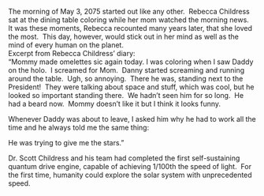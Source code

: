 The morning of May 3, 2075 started out like any other.  Rebecca Childress sat at the dining table coloring while her mom watched the morning news.  It was these moments, Rebecca recounted many years later, that she loved the most.  This day, however, would stick out in her mind as well as the mind of every human on the planet.  
Excerpt from Rebecca Childress’ diary:  
“Mommy made omelettes sic again today. I was coloring when I saw Daddy on the holo.  I screamed for Mom.  Danny started screaming and running around the table.  Ugh, so annoying.  There he was, standing next to the President!  They were talking about space and stuff, which was cool, but he looked so important standing there.  We hadn’t seen him for so long.  He had a beard now.  Mommy doesn’t like it but I think it looks funny.

Whenever Daddy was about to leave, I asked him why he had to work all the time and he always told me the same thing:

He was trying to give me the stars.”

Dr. Scott Childress and his team had completed the first self-sustaining quantum drive engine, capable of achieving 1/100th the speed of light.  For the first time, humanity could explore the solar system with unprecedented speed.